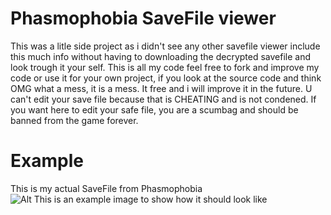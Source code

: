 # Phasmophobia SaveFile viewer
This was a litle side project as i didn't see any other savefile viewer include this much info without having to downloading the decrypted savefile and look trough it your self.
This is all my code feel free to fork and improve my code or use it for your own project, if you look at the source code and think OMG what a mess, it is a mess. It free and i will improve it in the future.
U can't edit your save file because that is CHEATING and is not condened.
If you want here to edit your safe file, you are a scumbag and should be banned from the game forever.

# Example
This is my actual SaveFile from Phasmophobia
![Alt This is an example image to show how it should look like](https://cdn.discordapp.com/attachments/1081282756224499752/1297157537166131210/image.png?ex=6714e798&is=67139618&hm=96bf394966225687ae9efc64d3164dfe66de4b5831b985260a0ffc251b734c2f& "My SaveFile from Phasmophobia")
